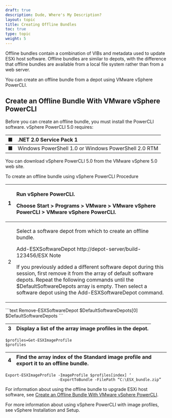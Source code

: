 ```yaml
---
draft: true
description: Dude, Where's My Description?
layout: topic
title: Creating Offline Bundles
toc: true
type: topic
weight: 5
---
```

Offline bundles contain a combination of VIBs and metadata used to update ESXi host software. Offline bundles are similar to depots, with the difference that offline bundles are available from a local file system rather than from a web server.

You can create an offline bundle from a depot using VMware vSphere PowerCLI.

## Create an Offline Bundle With VMware vSphere PowerCLI

Before you can create an offline bundle, you must install the PowerCLI software. vSphere PowerCLI 5.0 requires:

| ■  | .NET 2.0 Service Pack 1  |
| :--- | :--- |
| ■  | Windows PowerShell 1.0 or Windows PowerShell 2.0 RTM  |

You can download vSphere PowerCLI 5.0 from the VMware vSphere 5.0 web site.

To create an offline bundle using vSphere PowerCLI Procedure

<table>
  <thead>
    <tr>
      <th style="text-align:left">1</th>
      <th style="text-align:left">
        <p>Run vSphere PowerCLI.</p>
        <p>Choose Start &gt; Programs &gt; VMware &gt; VMware vSphere PowerCLI &gt;
          VMware vSphere PowerCLI.</p>
      </th>
    </tr>
  </thead>
  <tbody>
    <tr>
      <td style="text-align:left">2</td>
      <td style="text-align:left">
        <p>Select a software depot from which to create an offline bundle.</p>
        <p>Add-ESXSoftwareDepot http://depot-server/build-123456/ESX Note</p>
        <p>If you previously added a different software depot during this session,
          first remove it from the array of default software depots. Repeat the following
          commands until the $DefaultSoftwareDepots array is empty. Then select a
          software depot using the Add-ESXSoftwareDepot command.</p>
      </td>
    </tr>
  </tbody>
</table>```text
Remove-ESXSoftwareDepot $DefaultSoftwareDepots[0]
$DefaultSoftwareDepots
```

| 3 | Display a list of the array image profiles in the depot. |
| :--- | :--- |


```text
$profiles=Get-ESXImageProfile
$profiles
```

| 4 | Find the array index of the Standard image profile and export it to an offline bundle. |
| :--- | :--- |


```text
Export-ESXImageProfile -ImageProfile $profiles[index] ‘
                       -ExportToBundle -FilePath “C:\ESX_bundle.zip”
```

For information about using the offline bundle to upgrade ESXi host software, see [Create an Offline Bundle With VMware vSphere PowerCLI](https://vdc-repo.vmware.com/vmwb-repository/dcr-public/f98d554a-3f1d-452c-bf5e-74b6e48ab37a/720b45cc-9f94-488d-90ed-e924134308ab/doc/GUID-3426299D-06D0-41AF-953D-6F3412B7D853.html#GUID-3426299D-06D0-41AF-953D-6F3412B7D853).

For more information about using vSphere PowerCLI with image profiles, see vSphere Installation and Setup.

